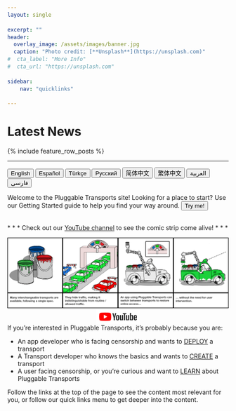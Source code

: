 ```yaml
---
layout: single

excerpt: ""
header:
  overlay_image: /assets/images/banner.jpg
  caption: "Photo credit: [**Unsplash**](https://unsplash.com)"
#  cta_label: "More Info"
#  cta_url: "https://unsplash.com"

sidebar:
    nav: "quicklinks"

---
```


# Latest News

{% include feature_row_posts %}

---

<button onclick="langChange_en()">English</button>
<button onclick="langChange_es()">Español</button>
<button onclick="langChange_tr()">Türkçe</button>
<button onclick="langChange_ru()">Русский</button>
<button onclick="langChange_cn()">简体中文</button>
<button onclick="langChange_tw()">繁体中文</button>
<button onclick="langChange_ar()">العربية</button>
<button onclick="langChange_fa()">فارسی</button>

<!--Censorship and shutdowns vary from blocking specific websites to blocking or throttling entire types of traffic, like https or VoIP protocols. Pluggable Transports can keep sites and apps working as they are meant to when the network is being interfered with in this way.-->

<div id="langWelcome">Welcome to the Pluggable Transports site! Looking for a place to start? Use our Getting Started guide to help you find your way around.
<button onclick="myGuide('en')">Try me!</button> </div>
<br />

\* \* \* Check out our [YouTube channel](https://www.youtube.com/channel/UCzJGT8SUVi2_j-qUm6BtZUA) to see the comic strip come alive! \* \* \*

<img id="ptComic" src="/assets/images/comic_en.png">
<a id="ytLang" href="https://youtu.be/Qzy8ubgp_JY"><img src="/assets/images/ytlogo.png" style="display: block;
  margin-left: auto; margin-right: auto;"></a>

<!--<a href="https://youtube.com/channel/UCzJGT8SUVi2_j-qUm6BtZUA"><img src="/assets/images/ytlogo.png" style="display: block;
  margin-left: auto; margin-right: auto;"></a> !-->

<div id="langParas">If you’re interested in Pluggable Transports, it’s probably because you are:

  <ul>
    <li>An app developer who is facing censorship and wants to <a href="/implement/">DEPLOY</a> a transport</li>
    <li>A Transport developer who knows the basics and wants to <a href="/build/">CREATE</a> a transport</li>
    <li>A user facing censorship, or you’re curious and want to <a href="/about/">LEARN</a> about Pluggable Transports</li>
  </ul>
  <p>Follow the links at the top of the page to see the content most relevant for you, or follow our quick links menu to get deeper into the content.</p>
</div>

<script>
  function langChange_en() {
       document.getElementById("langWelcome").innerHTML = "Welcome to the Pluggable Transports site! Looking for a place to start? Use our Getting Started guide to help you find your way around. <button onclick=\"myGuide('en')\">Try me!</button>";
       document.getElementById('langParas').innerHTML = "If you’re interested in Pluggable Transports, it’s probably because you are :</p><ul><li>An app developer who is facing censorship and wants to <a href=\"/implement/\">DEPLOY</a> a transport</li><li>A Transport developer who knows the basics and wants to <a href=\"/build/\">CREATE</a> a transport</li><li>A user facing censorship, or you’re curious and want to <a href=\"/about/\">LEARN</a> about Pluggable Transports</li></ul><p>Follow the links at the top of the page to see the content most relevant for you, or follow our quick links menu to get deeper into the content.</p>";
       document.getElementById('ptComic').src='/assets/images/comic_en.png';
       document.getElementById('ytLang').href='https://youtu.be/Qzy8ubgp_JY';
  }
  function langChange_es() {
       document.getElementById("langWelcome").innerHTML = "Juega a través de nuestra guía a Transportes Conectables <button onclick=\"myGuide('es')\">aquí</button>";
       document.getElementById("langParas").innerHTML = "Algunos de los sitios y servicios más comunes son bloqueados de maneras diferentes en diferentes redes. A veces, éstos bloqueos ocurren a nivel nacional, y son permanentes; o pueden estar ocurriendo alrededor de una elección importante. Lee el reporte anual de Freedom House <a href=\"https://freedomhouse.org/report/freedom-net/freedom-net-2018\" target=\"_blank\">Libertad en la Red</a> para saber más acerca de cuán extendido está ésto.<br><br>Otras veces, puede ser que tu Proveedor de Servicio de Internet (ISP) esté bloqueando acceso a contenido. Un ISP es cualquiera que provee tu conexión de red y no quiere que tengas acceso a algo - puede ser tu cortafuegos corporativo, tu red escolar, o tu compañia de telecomunicaciones.<br><br>En muchos casos, es frustrante cuando no puedes tener el contenido que quieres. Los Transportes Conectables están diseñados para ayudarte a encontrar la mejor manera de llegar al contenido, y hay varios tipos de transporte. La idea detrás de ésto es que todos hablan al sistema en una manera común, y permiten a desarrolladores de aplicaciones y administradores de sistemas implementar una solución que puede acceder múltiples transportes diferentes en un momento dado.";
       document.getElementById('ptComic').src='/assets/images/comic_es.png';
       document.getElementById('ytLang').href='https://youtu.be/MUxpzBSM19w';
    }
    function langChange_tr() {
       document.getElementById("langWelcome").innerHTML = "<button onclick=\"myGuide('tr')\">Buraya tıklayarak</button> Değiştirilebilir Taşıyıcılar rehberimize göz atabilirsiniz.";
       document.getElementById("langParas").innerHTML = "Yaygın kullanılan bazı web sitesi ve hizmetler farklı ağlar üzerinde farklı şekillerde engellenir. Bu engellemeler bazen ulusal düzeyde ve kalıcı olarak yapılırken, bazen de geçici olarak ya da önemli bir seçimden önce yapılır. Engellemelerin ne kadar yaygın olduğunu görmek için Freedom House tarafından hazırlanan yıllık <a href=\"https://freedomhouse.org/report/freedom-net/freedom-net-2018\">Freedom on the Net (İnternette Özgürlük)</a> raporuna bakabilirsiniz.<br><br>Bunun dışında İnternet Hizmeti Sağlayıcınız (ISP) da içeriğe erişmenizi engelleyebilir. İnternet Hizmeti Sağlayıcıları size ağ bağlantısı altyapısını sağladığı için içerik ve hizmetlere erişmenizi engelleyebilen bir kuruluştur. Bunlar, kurumunuzda bulunan güvenlik duvarı yönetimi, okul ağınızın sistem yönetimi ya da telekom şirketiniz gibi çeşitli kuruluşlar olabilir.<br><br>Çoğu zaman istediğiniz içeriğe erişememek sinir bozucu bir durumdur. Değiştirilebilir Taşıyıcılar istediğiniz içeriğe erişmeniz için en iyi yolun bulunmasına yardımcı olacak şekilde tasarlanmıştır. Farklı engellemeleri aşmak için farklı taşıyıcı türleri geliştirilmiştir. Farklı yöntemler kullanan tüm bu taşıyıcıların aynı şekilde iletişim kurması sayesinde, uygulama geliştiricileri ve sistem yöneticileri gerektiği zaman farklı taşıyıcıların kullanılabileceği tek bir çözüm geliştirebilir.";
       document.getElementById('ptComic').src='/assets/images/comic_tr.png';
       document.getElementById('ytLang').href='https://youtu.be/1h6dPAeDPXM';
    }
    function langChange_ru() {
       document.getElementById("langWelcome").innerHTML = "Посмотрите иллюстрированное руководство по Подключаемым Транспортам <button onclick=\"myGuide('ru')\">здесь</button>";
       document.getElementById("langParas").innerHTML = "Некоторые из самых обычных сайтов и сервисов блокируются различными способами в различных сетях. Иногда эти блокировки включаются на уровне государств и действуют постоянно, либо могут происходить во время важных выборов. Прочитайте ежегодный отчет \"<a href=\"https://freedomhouse.org/report/freedom-net/freedom-net-2018\" target=\"_blank\">Свобода в Сети</a>\" от Freedom House, чтобы узнать, насколько это распространено.<br><br>В других случаях, доступ к данным может блокировать ваш интернет-провайдер (ISP).  Провайдер, например, корпоративный файрволл, школьная сеть или телекоммуникационная компания, предоставляет вам сетевое соединение и может не желать давать вам доступ к чему-нибудь.<br><br>Когда вы не можете получить данные, которые хотите, это часто бесит. Подключаемые Транспорты разработаны, чтобы помочь вам найти лучший способ доступа к данным, и существует несколько типов транспортов. Все они взаимодействуют с системой единообразно, позволяя разработчикам и системным администраторам реализовать единое решение, дающее доступ к многим транспортам в любой момент времени.";
       document.getElementById('ptComic').src='/assets/images/comic_ru.png';
       document.getElementById('ytLang').href='https://youtu.be/zINr4iJHGKg';
    }
    function langChange_tw() {
       document.getElementById("langWelcome").innerHTML = "透過可插拔傳輸指示<button onclick=\"myGuide('zhtw')\">播放</button>";
       document.getElementById("langParas").innerHTML = "有些常見的網站與服務在不同的網路環境下以不同方式被封鎖。有時候封鎖情況是全國且永久性，或者其發生在國內重要選舉期間。請參考自由之家的年度<a href=\"https://freedomhouse.org/report/freedom-net/freedom-net-2018\" target=\"_blank\">網路自由</a>報告來了解網路封鎖的狀況。<br><br>其它時候，可能是網路連線服務商（ISP）屏蔽了內容訪問。ISP 指提供網路連線功能的任何成員，它們刻意讓你無法訪問某些網站，ISP 可能是公司的防火牆、學校的網路中心或是電信公司。<br><br>無法取得所要的網路內容實在令人受挫。可插拔傳輸即是從多種傳輸方式中，協助找到近用網路的最佳方法。其背後的想法是這些傳輸都是用相同方式來和系統交流，它們能讓應用程式開發人員和系統管理員在有限時間內透過一個方案的執行來取用多種不同的傳輸。";
       document.getElementById('ptComic').src='/assets/images/comic_zhtw.png';
       document.getElementById('ytLang').href='https://youtu.be/rVS9CDjWi8M';
    }
    function langChange_cn() {
       document.getElementById("langWelcome").innerHTML = "我们在<button onclick=\"myGuide('zhcn')\">此处</button>提供了可插拔传输步骤式的指南";
       document.getElementById("langParas").innerHTML = "在不同网络上，一些常规网站与服务被不同的方式屏蔽。有时，这些屏蔽发生在国家层面上，可能是永久实施，或者在重要选举时期发生。了解更多有关网络屏蔽的广度，请参阅自由之家每年的<a href=\"https://freedomhouse.org/report/freedom-net/freedom-net-2018\" target=\"_blank\">《网络自由》</a> 报告。<br><br>有时，可能是你的互联网服务供应商（ISP）屏蔽了内容的访问。ISP 是指为你提供互联网连接的任何公司，他们不想你访问某些内容：可能是企业防火墙、学校网络或电信公司。<br><br>大多数情况下，无法访问想要访问的内容会令人沮丧气馁。可插拔传输旨在提供访问这些内容的最佳方式，并且存在多种类型传输方式。其背后的理念在于，所有传输方式都通过共同的方式与系统进行通信，并允许应用开发人员和系统管理员部署一种方案，可随时访问多种传输方式。";
       document.getElementById('ptComic').src='/assets/images/comic_zhcn.png';
       document.getElementById('ytLang').href='https://youtu.be/C3_7ejTHWCE';
    }
    function langChange_ar() {
       document.getElementById("langWelcome").innerHTML = "<p dir=\"rtl\">تصفح مرشدنا للنواقل الموصولة <button onclick=\"myGuide('ar')\">هنا</button></p>";
       document.getElementById("langParas").innerHTML = "<div dir=\"rtl\">يتم حظر بعض من أكثر المواقع والخدمات الشائعة بطرق مختلفة، أحيانا يأتي المنع على مستوى قومي وبشكل دائم، وأحيانا يأتي في وقت انتخابات مهمه، اقرأ تقرير <a href=\"https://freedomhouse.org/report/freedom-net/freedom-net-2018\" target=\"_blank\">الحريه على الإنترنت</a> السنوي من فريدوم هاوس لمعرفة مدى انتشار هذه الطرق.<br><br>في أوقات أخرى، يمكن أن يكون مزوّد خدمة الإنترنت الخاص بكم هو من يمنع الوصول إلى المحتوى.المزوّد أو ال ISP هو أي جهة تقدُم لكم الاتصال بالشبكة ولا يريد وصولكم إلى شيء ما - يمكن ان يكون حائط ناري تجاري، أو شبكة مدرسة او شركه الاتصالات الخاصة بكم. <br><br>في كثير من الحالات ، تكون عدم الوصول إلى المحتوى الذين تريدونه أمراً محبطاً. تم تصميم النواقل الموصولة لمساعدتكم في العثورعلى أفضل طريقة للوصول إلى المحتوى، وهناك عدّة أنواع من النواقل. الفكرة من وراء ذلك هي أنها جميعا تتحدّث مع النظام بطرق مشتركة، وتسمح لمطوري التطبيقات و مديري الشبكات بتنفيذ حل واحد يمكنه الوصول إلى عدّة نواقل في أي وقت.</div>";
       document.getElementById('ptComic').src='/assets/images/comic_ar.png';
       document.getElementById('ytLang').href='https://youtu.be/4e0-dFZ0DiQY';
    }
    function langChange_fa() {
       document.getElementById("langWelcome").innerHTML = "<p dir=\"rtl\">با راهنمای ما برای حامل‌های جابه‌جاپذیر شروع کنید<button onclick=\"myGuide('fa')\">اینجا</button></p>";
       document.getElementById("langParas").innerHTML = "<div dir=\"rtl\">برخی از رایج‌ترین سایت‌ها و سرویس‌ها به روش‌های گوناگون در شبکه‌های مختلف مسدود شده‌اند. گاهی اوقات این مسدود شدن‌ها در سطح ملی رخ می‌دهد و به طور دائم مسدود می‌مانند؛  یا ممکن است این مسدود شدن در نزدیکی یک انتخابات مهم رخ بدهد. گزارشِ سالانه‌ی <a href=\"https://freedomhouse.org/report/freedom-net/freedom-net-2018\" target=\"_blank\">آزادی در شبکه‌ی</a> خانه‌‌ی آزادی را بخوانید تا اطلاعات بیشتری در مورد گستردگی این موضوع پیدا کنید.<br><br>در باقی اوقات، ممکن است سرویس‌دهنده‌ی اینترنت (ISP) شما دسترسی به محتوا را مسدود کرده است. یک ISP هر کسی است که اتصالِ شبکه‌ی شما را فراهم می‌کند و نمی‌خواهد شما به چیز خاصی دسترسی پیدا کنید - که ممکن است دیوار آتشینِ شرکت یا شبکه‌ی مدرسه یا شرکتِ شبکه‌‌ی مخابراتی شما باشد.<br><br>در بسیاری از موارد، عدمِ دسترسی به محتوای درخواستی بسیار ناراحت‌کننده است. حامل‌های جابه‌جاپذیر برای این طراحی شده‌اند تا به شما برای پیدا کردن بهترین راه رسیدن به محتوا کمک کنند، و چندین نوع از این حامل‌ها وجود دارد. ایده‌ی پشت این راه این است که همه‌ی آن‌ها از یک راه مشترک با سیستم‌ صحبت می‌کنند، و این به توسعه‌دهنده‌های برنامه و مدیران سیستم اجازه می‌دهد تا راه‌حلی را اجرا کنند که می‌تواند به حامل‌های متفاوت و گوناگون در هر زمان دسترسی داشته باشد.</div>";
       document.getElementById('ptComic').src='/assets/images/comic_fa.png';
       document.getElementById('ytLang').href='https://youtu.be/O-CB-3y3LdE';
    }
    function myGuide(lang) { 
      window.open("/gettingstarted_" + lang + ".html", "_blank", "toolbar=no,scrollbars=yes,resizable=no");
    }
</script>
